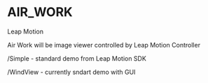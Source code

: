 AIR_WORK
========

Leap  Motion

Air Work will be image viewer controlled by Leap Motion Controller

/Simple - standard demo from Leap Motion SDK

/WindView - currently sndart demo with GUI
